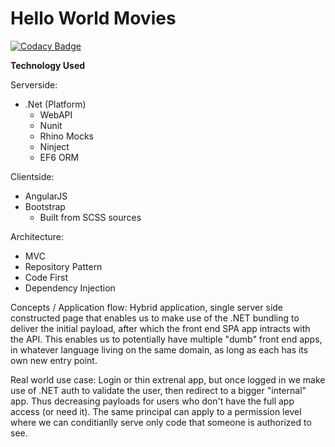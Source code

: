 # Hello World Movies

[![Codacy Badge](https://api.codacy.com/project/badge/Grade/244456c7ca5b449eb9396a3db933cf07)](https://www.codacy.com/app/rohan.buchner/Movies?utm_source=github.com&amp;utm_medium=referral&amp;utm_content=rohan-buchner/Movies&amp;utm_campaign=Badge_Grade)

**Technology Used**

Serverside:
  * .Net (Platform)
    *  WebAPI 
    *  Nunit
    *  Rhino Mocks
    *  Ninject
    *  EF6 ORM

Clientside:
  * AngularJS
  * Bootstrap
    *  Built from SCSS sources
    
Architecture:
  * MVC
  * Repository Pattern
  * Code First
  * Dependency Injection
    
Concepts / Application flow:
Hybrid application, single server side constructed page that enables us to make use of the .NET bundling to deliver the initial payload, after which the front end SPA app intracts with the API. This enables us to potentially have multiple "dumb" front end apps, in whatever language living on the same domain, as long as each has its own new entry point.

Real world use case:
Login or thin extrenal app, but once logged in we make use of .NET auth to validate the user, then redirect to a bigger "internal" app. Thus decreasing payloads for users who don't have the full app access (or need it). The same principal can apply to a permission level where we can conditianlly serve only code that someone is authorized to see.
